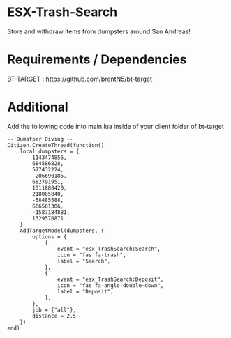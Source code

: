 # ESX-Trash-Search
Store and withdraw items from dumpsters around San Andreas!

# Requirements / Dependencies
BT-TARGET : https://github.com/brentN5/bt-target

# Additional
Add the following code into main.lua inside of your client folder of bt-target

```
-- Dumstper Diving --
Citizen.CreateThread(function()
	local dumpsters = {
        1143474856,
		684586828,
		577432224,
		-206690185,
		682791951,
		1511880420,
		218085040,
		-58485588,
		666561306,
		-1587184881,
		1329570871
    }
    AddTargetModel(dumpsters, {
        options = {
            {
                event = "esx_TrashSearch:Search",
                icon = "fas fa-trash",
                label = "Search",
            },
			{
                event = "esx_TrashSearch:Deposit",
                icon = "fas fa-angle-double-down",
                label = "Deposit",
            },
        },
        job = {"all"},
        distance = 2.5
    })
end)
```
